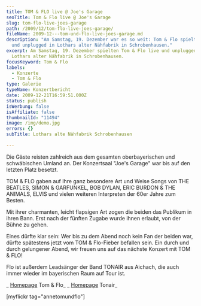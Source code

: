 ```yaml
---
title: TOM & FLO live @ Joe's Garage
seoTitle: Tom & Flo live @ Joe's Garage
slug: tom-flo-live-joes-garage
path: /2009/12/tom-flo-live-joes-garage/
fileName: 2009-12---tom-und-flo-live-joes-garage.md
description: "Am Samstag, 19. Dezember war es so weit: Tom & Flo spielten live
  und unplugged in Lothars alter Nähfabrik in Schrobenhausen."
excerpt: Am Samstag, 19. Dezember spielten Tom & Flo live und unplugged in
  Lothars alter Nähfabrik in Schrobenhausen.
focusKeyword: Tom & Flo
labels:
  - Konzerte
  - Tom & Flo
type: Galerie
typeName: Konzertbericht
date: 2009-12-21T16:59:51.000Z
status: publish
isWerbung: false
isAffiliate: false
thumbnailId: "11494"
image: /img/demo.jpg
errors: {}
subTitle: Lothars alte Nähfabrik Schrobenhausen
  
---
```


Die Gäste reisten zahlreich aus dem gesamten oberbayerischen und schwäbischen
Umland an. Der Konzertsaal "Joe's Garage" war bis auf den letzten Platz besetzt.

TOM &amp; FLO gaben auf Ihre ganz besondere Art und Weise Songs von THE BEATLES,
SIMON &amp; GARFUNKEL, BOB DYLAN, ERIC BURDON &amp; THE ANIMALS, ELVIS und
vielen weiteren Interpreten der 60er Jahre zum Besten.

Mit ihrer charmanten, leicht flapsigen Art zogen die beiden das Publikum in
ihren Bann. Erst nach der fünften Zugabe wurde ihnen erlaubt, von der Bühne zu
gehen.

Eines dürfte klar sein: Wer bis zu dem Abend noch kein Fan der beiden war,
dürfte spätestens jetzt vom TOM &amp; Flo-Fieber befallen sein. Ein durch und
durch gelungener Abend, wir freuen uns auf das nächste Konzert mit TOM &amp;
FLO!

Flo ist außerdem Leadsänger der Band TONAIR aus Aichach, die auch immer wieder
im bayerischen Raum auf Tour ist.

_ [Homepage](http://www.tom-und-flo.de/) Tom &amp; Flo_ _
[Homepage](http://www.tonair.de/frontend/front_content.php) Tonair_

[myflickr tag="annetomundflo"]

  